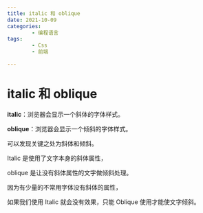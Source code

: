 ```yaml
---
title: italic 和 oblique
date: 2021-10-09
categories:
        - 编程语言
tags:
        - Css
        - 前端

---
```


# italic 和 oblique

**italic**：浏览器会显示一个斜体的字体样式。

**oblique**：浏览器会显示一个倾斜的字体样式。

可以发现关键之处为斜体和倾斜。

Italic 是使用了文字本身的斜体属性，

oblique 是让没有斜体属性的文字做倾斜处理。

因为有少量的不常用字体没有斜体的属性，

如果我们使用 Italic 就会没有效果，只能 Oblique 使用才能使文字倾斜。
